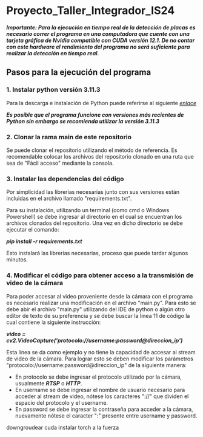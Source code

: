 # Proyecto_Taller_Integrador_IS24

***Importante: Para la ejecución en tiempo real de la detección de placas es necesario correr el programa en una computadora que cuente con una tarjeta gráfica de Nvidia compatible con CUDA versión 12.1. De no contar con este hardware el rendimiento del programa no será suficiente para realizar la detección en tiempo real.***

## Pasos para la ejecución del programa
### 1. Instalar python versión 3.11.3
Para la descarga e instalación de Python puede referirse al siguiente *[enlace](https://www.python.org/downloads/release/python-3113/)*

***Es posible que el programa funcione con versiones más recientes de Python sin embargo se recomienda utilizar la versión 3.11.3***

### 2. Clonar la rama main de este repositorio
Se puede clonar el repositorio utilizando el método de referencia. Es recomendable colocar los archivos del repositorio clonado en una ruta que sea de "Fácil acceso" mediante la consola.

### 3. Instalar las dependencias del código
Por simplicidad las librerías necesarias junto con sus versiones están incluidas en el archivo llamado "requirements.txt".

Para su instalación, utilizando un terminal (como cmd o Windows Powershell) se debe ingresar al directorio en el cual se encuentran los archivos clonados del repositorio. Una vez en dicho directorio se debe ejecutar el comando:

***pip install -r requirements.txt***

Esto instalará las librerías necesarias, proceso que puede tardar algunos minutos.

### 4. Modificar el código para obtener acceso a la transmisión de video de la cámara
Para poder accesar al video proveniente desde la cámara con el programa es necesario realizar una modificación en el archivo "main.py". Para esto se debe abir el archivo "main.py" utilizando del IDE de python o algún otro editor de texto de su preferencia y se debe buscar la línea 11 de código la cual contiene la siguiente instrucción:

***video = cv2.VideoCapture('protocolo://username:password@direccion_ip')***

Esta línea se da como ejemplo y no tiene la capacidad de accesar al stream de video de la cámara. Para lograr esto se deben modificar los parámetros "protocolo://username:password@direccion_ip" de la siguiente manera:
- En protocolo se debe ingresar el protocolo utilizado por la cámara, usualmente ***RTSP*** o ***HTTP***.
- En username se debe ingresar el nombre de usuario necesario para acceder al stream de video, nótese los caracteres "://" que dividen el espacio del protocolo y el username.
- En password se debe ingresar la contraseña para acceder a la cámara, nuevamente nótese el caracter ":" presente entre username y password.

downgroudear cuda
instalar torch a la fuerza


